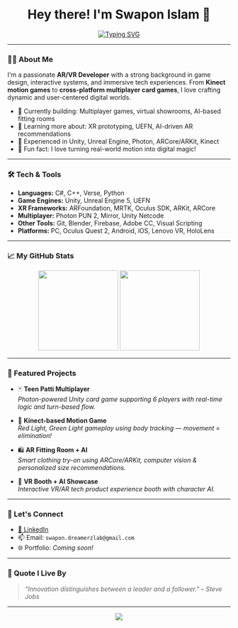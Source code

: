 <!-- GitHub Profile README -->

<h1 align="center">Hey there! I'm Swapon Islam 👋</h1>

<p align="center">
  <a href="https://github.com/AlphaNoob07">
    <img src="https://readme-typing-svg.herokuapp.com?font=Fira+Code&size=22&duration=2000&pause=1000&color=00F5FF&center=true&vCenter=true&width=435&lines=AR%2FVR+Developer;Game+Programmer;Unity+%7C+Unreal+Expert;Kinect+Motion+Control;Let's+Build+Immersive+Worlds" alt="Typing SVG" />
  </a>
</p>

---

### 👨‍💻 About Me

I'm a passionate **AR/VR Developer** with a strong background in game design, interactive systems, and immersive tech experiences. From **Kinect motion games** to **cross-platform multiplayer card games**, I love crafting dynamic and user-centered digital worlds.

- 🔭 Currently building: Multiplayer games, virtual showrooms, AI-based fitting rooms
- 🧠 Learning more about: XR prototyping, UEFN, AI-driven AR recommendations
- 💼 Experienced in Unity, Unreal Engine, Photon, ARCore/ARKit, Kinect
- 🎯 Fun fact: I love turning real-world motion into digital magic!

---

### 🛠 Tech & Tools

- **Languages:** C#, C++, Verse, Python
- **Game Engines:** Unity, Unreal Engine 5, UEFN
- **XR Frameworks:** ARFoundation, MRTK, Oculus SDK, ARKit, ARCore
- **Multiplayer:** Photon PUN 2, Mirror, Unity Netcode
- **Other Tools:** Git, Blender, Firebase, Adobe CC, Visual Scripting
- **Platforms:** PC, Oculus Quest 2, Android, iOS, Lenovo VR, HoloLens

---

### 📈 My GitHub Stats

<p align="center">
  <img src="https://github-readme-stats.vercel.app/api?username=AlphaNoob07&show_icons=true&theme=radical&hide=issues" height="180px"/>
  <img src="https://github-readme-stats.vercel.app/api/top-langs/?username=AlphaNoob07&layout=compact&theme=radical" height="180px"/>
</p>

---

### 🧩 Featured Projects

- 🃏 **Teen Patti Multiplayer**  
  *Photon-powered Unity card game supporting 6 players with real-time logic and turn-based flow.*

- 🎯 **Kinect-based Motion Game**  
  *Red Light, Green Light gameplay using body tracking — movement = elimination!*

- 🛍 **AR Fitting Room + AI**  
  *Smart clothing try-on using ARCore/ARKit, computer vision & personalized size recommendations.*

- 🧠 **VR Booth + AI Showcase**  
  *Interactive VR/AR tech product experience booth with character AI.*

---

### 🤝 Let's Connect

- [💼 LinkedIn](https://www.linkedin.com/in/swapon-islam-57a55111b/)
- 📫 Email: `swapon.dreamerzlab@gmail.com`
- 🌐 Portfolio: *Coming soon!*

---

### 🧠 Quote I Live By

> _"Innovation distinguishes between a leader and a follower." – Steve Jobs_

---

<p align="center">
  <img src="https://capsule-render.vercel.app/api?type=waving&color=gradient&height=100&section=footer"/>
</p>
